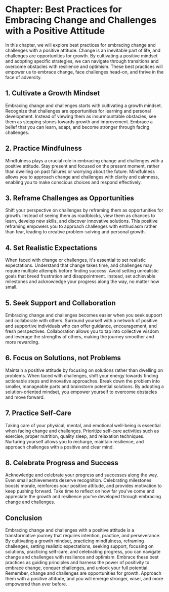Chapter: Best Practices for Embracing Change and Challenges with a Positive Attitude
====================================================================================

In this chapter, we will explore best practices for embracing change and challenges with a positive attitude. Change is an inevitable part of life, and challenges are opportunities for growth. By cultivating a positive mindset and adopting specific strategies, we can navigate through transitions and overcome obstacles with resilience and optimism. These best practices will empower us to embrace change, face challenges head-on, and thrive in the face of adversity.

**1. Cultivate a Growth Mindset**
---------------------------------

Embracing change and challenges starts with cultivating a growth mindset. Recognize that challenges are opportunities for learning and personal development. Instead of viewing them as insurmountable obstacles, see them as stepping stones towards growth and improvement. Embrace a belief that you can learn, adapt, and become stronger through facing challenges.

**2. Practice Mindfulness**
---------------------------

Mindfulness plays a crucial role in embracing change and challenges with a positive attitude. Stay present and focused on the present moment, rather than dwelling on past failures or worrying about the future. Mindfulness allows you to approach change and challenges with clarity and calmness, enabling you to make conscious choices and respond effectively.

**3. Reframe Challenges as Opportunities**
------------------------------------------

Shift your perspective on challenges by reframing them as opportunities for growth. Instead of seeing them as roadblocks, view them as chances to learn, develop new skills, and discover innovative solutions. This positive reframing empowers you to approach challenges with enthusiasm rather than fear, leading to creative problem-solving and personal growth.

**4. Set Realistic Expectations**
---------------------------------

When faced with change or challenges, it's essential to set realistic expectations. Understand that change takes time, and challenges may require multiple attempts before finding success. Avoid setting unrealistic goals that breed frustration and disappointment. Instead, set achievable milestones and acknowledge your progress along the way, no matter how small.

**5. Seek Support and Collaboration**
-------------------------------------

Embracing change and challenges becomes easier when you seek support and collaborate with others. Surround yourself with a network of positive and supportive individuals who can offer guidance, encouragement, and fresh perspectives. Collaboration allows you to tap into collective wisdom and leverage the strengths of others, making the journey smoother and more rewarding.

**6. Focus on Solutions, not Problems**
---------------------------------------

Maintain a positive attitude by focusing on solutions rather than dwelling on problems. When faced with challenges, shift your energy towards finding actionable steps and innovative approaches. Break down the problem into smaller, manageable parts and brainstorm potential solutions. By adopting a solution-oriented mindset, you empower yourself to overcome obstacles and move forward.

**7. Practice Self-Care**
-------------------------

Taking care of your physical, mental, and emotional well-being is essential when facing change and challenges. Prioritize self-care activities such as exercise, proper nutrition, quality sleep, and relaxation techniques. Nurturing yourself allows you to recharge, maintain resilience, and approach challenges with a positive and clear mind.

**8. Celebrate Progress and Success**
-------------------------------------

Acknowledge and celebrate your progress and successes along the way. Even small achievements deserve recognition. Celebrating milestones boosts morale, reinforces your positive attitude, and provides motivation to keep pushing forward. Take time to reflect on how far you've come and appreciate the growth and resilience you've developed through embracing change and challenges.

**Conclusion**
--------------

Embracing change and challenges with a positive attitude is a transformative journey that requires intention, practice, and perseverance. By cultivating a growth mindset, practicing mindfulness, reframing challenges, setting realistic expectations, seeking support, focusing on solutions, practicing self-care, and celebrating progress, you can navigate change and challenges with resilience and optimism. Embrace these best practices as guiding principles and harness the power of positivity to embrace change, conquer challenges, and unlock your full potential. Remember, change and challenges are opportunities for growth. Approach them with a positive attitude, and you will emerge stronger, wiser, and more empowered than ever before.
